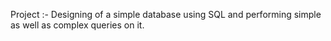 Project :- Designing of a simple database using SQL and performing simple as well as complex queries on it.
